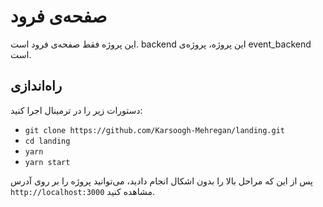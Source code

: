 # صفحه‌ی فرود
این پروژه فقط صفحه‌ی فرود است. backend این پروژه، پروژه‌ی event_backend است.

## راه‌اندازی
دستورات زیر را در ترمینال اجرا کنید:
- `git clone https://github.com/Karsoogh-Mehregan/landing.git`
- `cd landing`
- `yarn`
- `yarn start`

پس از این که مراحل بالا را بدون اشکال انجام دادید، می‌توانید پروژه را بر روی آدرس `http://localhost:3000` مشاهده کنید. 
